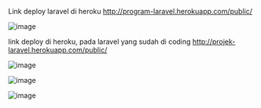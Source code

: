 Link deploy laravel di heroku 
http://program-laravel.herokuapp.com/public/

![image](https://user-images.githubusercontent.com/80499052/127267484-eee54abb-22d7-42a8-a630-99795ae47fba.png)


link deploy di heroku, pada laravel yang sudah di coding 
http://projek-laravel.herokuapp.com/public/

![image](https://user-images.githubusercontent.com/80499052/127267520-ca113387-9acb-430e-8c9f-3db564cfedeb.png)

![image](https://user-images.githubusercontent.com/80499052/127269243-110a0dfd-a5c3-4eee-b854-5496989845e4.png)

![image](https://user-images.githubusercontent.com/80499052/127269271-75197604-3a07-4f24-9b41-475aa359381d.png)

